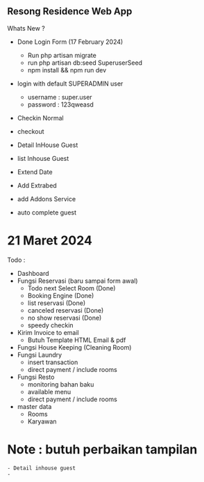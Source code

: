 ## Resong Residence Web App
Whats New ?

- Done Login Form (17 February 2024)
    - Run php artisan migrate
    - run php artisan db:seed SuperuserSeed
    - npm install && npm run dev
- login with default SUPERADMIN user
    - username : super.user
    - password : 123qweasd

- Checkin Normal
- checkout
- Detail InHouse Guest
- list Inhouse Guest
- Extend Date
- Add Extrabed
- add Addons Service
- auto complete guest

# 21 Maret 2024
Todo :
- Dashboard
- Fungsi Reservasi (baru sampai form awal)
    - Todo next Select Room (Done)
    - Booking Engine (Done) 
    - list reservasi (Done)
    - canceled reservasi (Done)
    - no show reservasi (Done)
    - speedy checkin
- Kirim Invoice to email
    - Butuh Template HTML Email & pdf 
- Fungsi House Keeping (Cleaning Room)
- Fungsi Laundry
    - insert transaction
    - direct payment / include rooms
- Fungsi Resto
    - monitoring bahan baku
    - available menu
    - direct payment / include rooms
- master data
    - Rooms
    - Karyawan

# Note : butuh perbaikan tampilan 
    - Detail inhouse guest
    - 